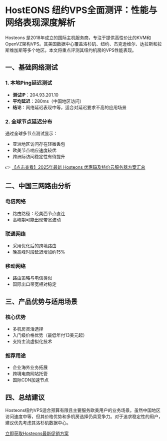 # HostEONS 纽约VPS全面测评：性能与网络表现深度解析

Hosteons 是2018年成立的国际主机服务商，专注于提供高性价比的KVM和OpenVZ架构VPS。其美国数据中心覆盖洛杉矶、纽约、杰克逊维尔、达拉斯和拉斯维加斯等多个地区。本文将重点评测其纽约机房的VPS性能表现。

## 一、基础网络测试

### 1. 本地Ping延迟测试
- **测试IP**：204.93.201.10
- **平均延迟**：280ms（中国地区访问）
- **结论**：网络延迟表现中等，适合对延迟要求不高的应用场景

### 2. 全球节点延迟分布
通过全球多节点测试显示：
- 亚洲地区访问存在轻微丢包
- 欧美节点响应速度较优
- 跨洲际访问稳定性有待提升

👉 [【点击查看】2025年最新 Hosteons 优惠码及特价云服务器方案汇总](https://bit.ly/hosteons)

## 二、中国三网路由分析

### 电信网络
- 路由路径：经美西节点直连
- 高峰期可能出现带宽波动

### 联通网络
- 采用优化后的跨境路由
- 晚高峰时段延迟增加约15%

### 移动网络
- 路由策略与电信类似
- 国际出口带宽相对稳定

## 三、产品优势与适用场景

### 核心优势
- 多机房灵活选择
- 入门级价格优势（最低年付13美元起）
- 支持主流虚拟化技术

### 推荐用途
- 企业海外业务拓展
- 跨境电商网站托管
- 国际CDN加速节点

## 四、总结建议

Hosteons纽约VPS适合预算有限且主要服务欧美用户的业务场景。虽然中国地区访问速度中等，但其价格优势和多机房选择仍具竞争力。对于追求稳定性的用户，建议优先考虑其洛杉矶数据中心。

[立即获取Hosteons最新促销方案](https://bit.ly/hosteons)